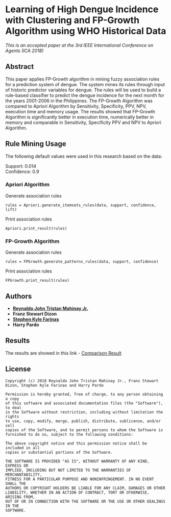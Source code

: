 # Learning of High Dengue Incidence with Clustering and FP-Growth Algorithm using WHO Historical Data

*This is an accepted paper at the 3rd IEEE International Conference on Agents (ICA 2018)*

## Abstract
This paper applies FP-Growth algorithm in mining fuzzy association rules for a prediction system of dengue. The system mines its rules through input of historic predictor variables for dengue. The rules will be used to build a rule-based classifier to predict the dengue incidence for the next month for the years 2001-2006 in the Philippines. The FP-Growth Algorithm was compared to Apriori Algorithm by Sensitivity, Specificity, PPV, NPV, execution time and memory usage. The results showed that FP-Growth Algorithm is significantly better in execution time, numerically better in memory and comparable in Sensitivity, Specificity PPV and NPV to Apriori Algorithm.

## Rule Mining Usage

The following default values were used in this research based on the data:

Support: 0.014 <br />
Confidence: 0.9

### Apriori Algorithm

Generate association rules
```
rules = Apriori.generate_itemsets_rules(data, support, confidence, lift)
```
Print association rules
```
Apriori.print_result(rules)
```

### FP-Growth Algorithm
Generate association rules
```
rules = FPGrowth.generate_patterns_rules(data, support, confidence)
```
Print association rules
```
FPGrowth.print_result(rules)
```

## Authors
*  [**Reynaldo John Tristan Mahinay Jr.**](https://github.com/rjtmahinay)
* **Franz Stewart Dizon**
* [**Stephen Kyle Farinas**](https://github.com/kfpyzi)
* **Harry Pardo**

## Results
The results are showed in this link - [Comparison Result](https://github.com/rjtmahinay/learning-of-high-dengue-incidence/tree/master/results)
## License

    Copyright (c) 2018 Reynaldo John Tristan Mahinay Jr., Franz Stewart Dizon, Stephen Kyle Farinas and Harry Pardo

    Permission is hereby granted, free of charge, to any person obtaining a copy
    of this software and associated documentation files (the "Software"), to deal
    in the Software without restriction, including without limitation the rights
    to use, copy, modify, merge, publish, distribute, sublicense, and/or sell
    copies of the Software, and to permit persons to whom the Software is
    furnished to do so, subject to the following conditions:

    The above copyright notice and this permission notice shall be included in all
    copies or substantial portions of the Software.

    THE SOFTWARE IS PROVIDED "AS IS", WITHOUT WARRANTY OF ANY KIND, EXPRESS OR
    IMPLIED, INCLUDING BUT NOT LIMITED TO THE WARRANTIES OF MERCHANTABILITY,
    FITNESS FOR A PARTICULAR PURPOSE AND NONINFRINGEMENT. IN NO EVENT SHALL THE
    AUTHORS OR COPYRIGHT HOLDERS BE LIABLE FOR ANY CLAIM, DAMAGES OR OTHER
    LIABILITY, WHETHER IN AN ACTION OF CONTRACT, TORT OR OTHERWISE, ARISING FROM,
    OUT OF OR IN CONNECTION WITH THE SOFTWARE OR THE USE OR OTHER DEALINGS IN THE
    SOFTWARE.

